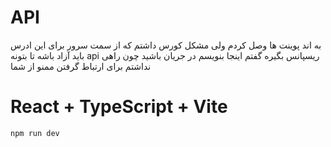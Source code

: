 # API

به اند پوینت ها وصل کردم ولی مشکل کورس داشتم که از سمت سرور برای این ادرس باید آزاد باشه تا بتونه api ریسپانس بگیره
گفتم اینجا بنویسم در جریان باشید چون راهی نداشتم برای ارتباط گرفتن
ممنو از شما

# React + TypeScript + Vite

```js
npm run dev
```

